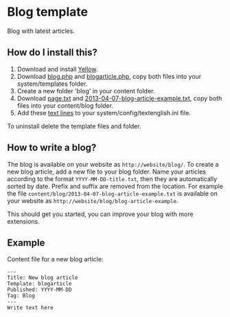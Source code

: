 Blog template
=============

Blog with latest articles.

How do I install this?
----------------------
1. Download and install [Yellow](https://github.com/markseu/yellowcms/).  
2. Download [blog.php](blog.php?raw=true) and [blogarticle.php](blogarticle.php?raw=true), copy both files into your system/templates folder.  
3. Create a new folder 'blog' in your content folder.
4. Download [page.txt](page.txt?raw=true) and [2013-04-07-blog-article-example.txt](2013-04-07-blog-article-example.txt?raw=true), copy both files into your content/blog folder.
5. Add these [text lines](text.ini?raw=true) to your system/config/textenglish.ini file.

To uninstall delete the template files and folder.

How to write a blog?
--------------------
The blog is available on your website as `http://website/blog/`. To create a new blog article, add a new file to your blog folder. Name your articles according to the format `YYYY-MM-DD-title.txt`, then they are automatically sorted by date. Prefix and suffix are removed from the location. For example the file `content/blog/2013-04-07-blog-article-example.txt` is available on your website as `http://website/blog/blog-article-example`.

This should get you started, you can improve your blog with more extensions.

Example
-------
Content file for a new blog article:

    ---
    Title: New blog article
    Template: blogarticle
    Published: YYYY-MM-DD
    Tag: Blog
    ---
    Write text here